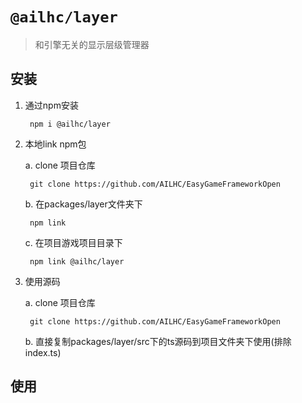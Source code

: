 # `@ailhc/layer`

> 和引擎无关的显示层级管理器

## 安装
1. 通过npm安装
	
    	npm i @ailhc/layer   
2. 本地link npm包
	
    a. clone 项目仓库
    
        git clone https://github.com/AILHC/EasyGameFrameworkOpen
        
    b. 在packages/layer文件夹下 

    	npm link
    
    c. 在项目游戏项目目录下 
    	
        npm link @ailhc/layer    
3. 使用源码
	
    a. clone 项目仓库
    
        git clone https://github.com/AILHC/EasyGameFrameworkOpen
    b. 直接复制packages/layer/src下的ts源码到项目文件夹下使用(排除index.ts)
## 使用

```

```

